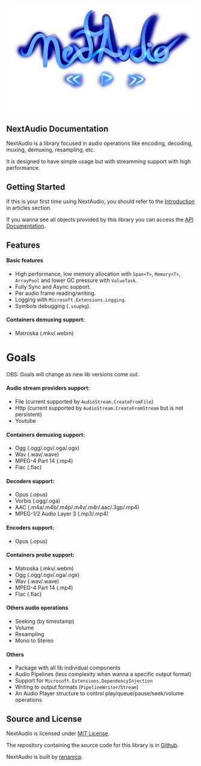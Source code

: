 <p>
  <img class="logo" src="images/banner.png" />
</p>

## NextAudio Documentation

NextAudio is a library focused in audio operations like encoding, decoding, muxing, demuxing, resampling, etc.

It is designed to have simple usage but with streamming support with high performance.

## Getting Started
If this is your first time using NextAudio, you should refer to the [Introduction](/articles/introduction.html) in articles section.

If you wanna see all objects provided by this library you can access the [API Documentation](/api).


## Features

#### Basic features
- High performance, low memory allocation with `Span<T>`, `Memory<T>`, `ArrayPool` and lower GC pressure with `ValueTask`.
- Fully Sync and Async support.
- Per audio frame reading/writing.
- Logging with `Microsoft.Extensions.Logging`.
- Symbols debugging (`.snupkg`).

#### Containers demuxing support:
- Matroska (.mkv/.webm)

# Goals
OBS: Goals will change as new lib versions come out.

#### Audio stream providers support:
- File (current supported by `AudioStream.CreateFromFile`)
- Http (current supported by `AudioStream.CreateFromStream` but is not persistent)
- Youtube

#### Containers demuxing support:
- Ogg (.ogg/.ogv/.oga/.ogx)
- Wav (.wav/.wave)
- MPEG-4 Part 14 (.mp4)
- Flac (.flac)

#### Decoders support:
- Opus (.opus)
- Vorbis (.ogg/.oga)
- AAC (.m4a/.m4b/.m4p/.m4v/.m4r/.aac/.3gp/.mp4)
- MPEG-1/2 Audio Layer 3 (.mp3/.mp4)

#### Encoders support:
- Opus (.opus)

#### Containers probe support:
- Matroska (.mkv/.webm)
- Ogg (.ogg/.ogv/.oga/.ogx)
- Wav (.wav/.wave)
- MPEG-4 Part 14 (.mp4)
- Flac (.flac)

#### Others audio operations
- Seeking (by timestamp)
- Volume
- Resampling
- Mono to Stereo

#### Others
- Package with all lib individual components
- Audio Pipelines (less complexity when wanna a specific output format)
- Support for `Microsoft.Extensions.DependencyInjection`
- Writing to output formats (`PipelineWriter`/`Stream`)
- An Audio Player structure to control play/queue/pause/seek/volume operations

## Source and License
NextAudio is licensed under [MIT License](https://github.com/NextAudio/NextAudio/blob/main/LICENSE).

The repository containing the source code for this library is in [Github](https://github.com/NextAudio/NextAudio).

NextAudio is built by [renanrcp](https://github.com/renanrcp).
